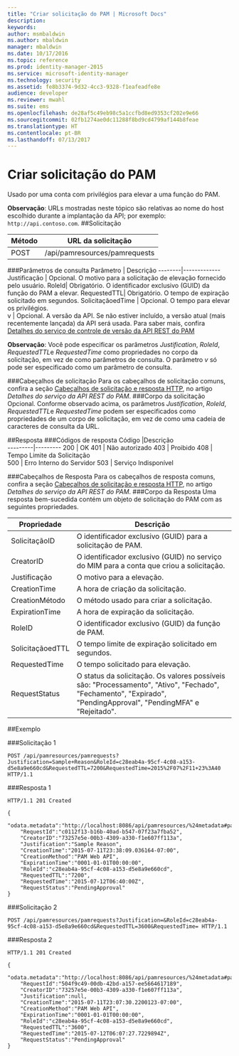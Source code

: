 ```yaml
---
title: "Criar solicitação do PAM | Microsoft Docs"
description: 
keywords: 
author: msmbaldwin
ms.author: mbaldwin
manager: mbaldwin
ms.date: 10/17/2016
ms.topic: reference
ms.prod: identity-manager-2015
ms.service: microsoft-identity-manager
ms.technology: security
ms.assetid: fe8b3374-9d32-4cc3-9328-f1eafeadfe8e
audience: developer
ms.reviewer: mwahl
ms.suite: ems
ms.openlocfilehash: de28af5c49eb98c5a1ccfbd8ed9353cf202e9e66
ms.sourcegitcommit: 02fb1274ae0dc11288f8bd9cd4799af144b8feae
ms.translationtype: HT
ms.contentlocale: pt-BR
ms.lasthandoff: 07/13/2017
---
```

# <a name="create-pam-request"></a>Criar solicitação do PAM
Usado por uma conta com privilégios para elevar a uma função do PAM.

**Observação**: URLs mostradas neste tópico são relativas ao nome do host escolhido durante a implantação da API; por exemplo: `http://api.contoso.com`.
##<a name="request"></a>Solicitação


Método  |URL da solicitação  
---------|---------
POST     |/api/pamresources/pamrequests

###<a name="query-parameters"></a>Parâmetros de consulta
Parâmetro | Descrição
--------|-------------
Justificação | Opcional. O motivo para a solicitação de elevação fornecido pelo usuário.
RoleId| Obrigatório. O identificador exclusivo (GUID) da função do PAM a elevar.
RequestedTTL| Obrigatório. O tempo de expiração solicitado em segundos.
SolicitaçãoedTime | Opcional. O tempo para elevar os privilégios.  
v | Opcional. A versão da API. Se não estiver incluído, a versão atual (mais recentemente lançada) da API será usada. Para saber mais, confira [Detalhes do serviço de controle de versão da API REST do PAM](privileged-access-management-rest-api-service-details.md#versioning)

**Observação**: Você pode especificar os parâmetros *Justification*, *RoleId*, *RequestedTTL*e *RequestedTime* como propriedades no corpo da solicitação, em vez de como parâmetros de consulta. O parâmetro *v* só pode ser especificado como um parâmetro de consulta.

###<a name="request-headers"></a>Cabeçalhos de solicitação
Para os cabeçalhos de solicitação comuns, confira a seção [Cabeçalhos de solicitação e resposta HTTP](privileged-access-management-rest-api-service-details.md#http-request-and-response-headers), no artigo *Detalhes do serviço da API REST do PAM*.
###<a name="request-body"></a>Corpo da solicitação
Opcional. Conforme observado acima, os parâmetros *Justification*, *RoleId*, *RequestedTTL*e *RequestedTime* podem ser especificados como propriedades de um corpo de solicitação, em vez de como uma cadeia de caracteres de consulta da URL.

##<a name="response"></a>Resposta
###<a name="response-codes"></a>Códigos de resposta
Código  |Descrição  
---------|---------
200 | OK
401 | Não autorizado
403 | Proibido
408 | Tempo Limite da Solicitação   
500 | Erro Interno do Servidor
503 | Serviço Indisponível

###<a name="response-headers"></a>Cabeçalhos de Resposta
Para os cabeçalhos de resposta comuns, confira a seção [Cabeçalhos de solicitação e resposta HTTP](privileged-access-management-rest-api-service-details.md#http-request-and-response-headers), no artigo *Detalhes do serviço da API REST do PAM*.
###<a name="response-body"></a>Corpo da Resposta
Uma resposta bem-sucedida contém um objeto de solicitação do PAM com as seguintes propriedades.

Propriedade | Descrição
--------|-------------
SolicitaçãoID | O identificador exclusivo (GUID) para a solicitação de PAM.
CreatorID | O identificador exclusivo (GUID) no serviço do MIM para a conta que criou a solicitação.
Justificação | O motivo para a elevação.
CreationTime | A hora de criação da solicitação.
CreationMétodo | O método usado para criar a solicitação.
ExpirationTime | A hora de expiração da solicitação.
RoleID| O identificador exclusivo (GUID) da função de PAM.
SolicitaçãoedTTL | O tempo limite de expiração solicitado em segundos.
RequestedTime | O tempo solicitado para elevação.
RequestStatus | O status da solicitação. Os valores possíveis são: "Processamento", "Ativo", "Fechado", "Fechamento", "Expirado", "PendingApproval", "PendingMFA" e "Rejeitado".

##<a name="example"></a>Exemplo

###<a name="request-1"></a>Solicitação 1
```
POST /api/pamresources/pamrequests?Justification=Sample+Reason&RoleId=c28eab4a-95cf-4c08-a153-d5e8a9e660cd&RequestedTTL=7200&RequestedTime=2015%2F07%2F11+23%3A40 HTTP/1.1
```
###<a name="response-1"></a>Resposta 1
```
HTTP/1.1 201 Created

{  
    "odata.metadata":"http://localhost:8086/api/pamresources/%24metadata#pamrequests/@Element",
    "RequestId":"c0112f13-b16b-40ad-b547-07f23a7fba52",
    "CreatorID":"73257e5e-00b3-4309-a330-f1e607ff113a",
    "Justification":"Sample Reason",
    "CreationTime":"2015-07-11T23:38:09.036164-07:00",
    "CreationMethod":"PAM Web API",
    "ExpirationTime":"0001-01-01T00:00:00",
    "RoleId":"c28eab4a-95cf-4c08-a153-d5e8a9e660cd",
    "RequestedTTL":"7200",
    "RequestedTime":"2015-07-12T06:40:00Z",
    "RequestStatus":"PendingApproval"
}
```       

###<a name="request-2"></a>Solicitação 2
```
POST /api/pamresources/pamrequests?Justification=&RoleId=c28eab4a-95cf-4c08-a153-d5e8a9e660cd&RequestedTTL=3600&RequestedTime= HTTP/1.1
```
###<a name="response-2"></a>Resposta 2
```
HTTP/1.1 201 Created

{
    "odata.metadata":"http://localhost:8086/api/pamresources/%24metadata#pamrequests/@Element",
    "RequestId":"504f9c49-00db-42bd-a157-ee5664617189",
    "CreatorID":"73257e5e-00b3-4309-a330-f1e607ff113a",
    "Justification":null,
    "CreationTime":"2015-07-11T23:07:30.2200123-07:00",
    "CreationMethod":"PAM Web API",
    "ExpirationTime":"0001-01-01T00:00:00",
    "RoleId":"c28eab4a-95cf-4c08-a153-d5e8a9e660cd",
    "RequestedTTL":"3600",
    "RequestedTime":"2015-07-12T06:07:27.7229894Z",
    "RequestStatus":"PendingApproval"
}
```       
